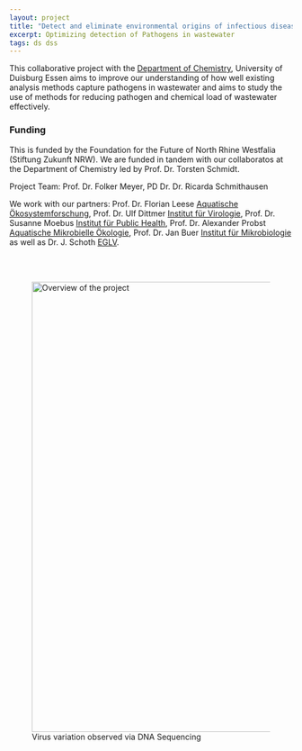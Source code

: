 ```yaml
---
layout: project
title: "Detect and eliminate environmental origins of infectious disease"
excerpt: Optimizing detection of Pathogens in wastewater
tags: ds dss
---
```


This collaborative project with the [Department of Chemistry](https://www.uni-due.de/chemie/), University of Duisburg Essen aims to improve our understanding of how well existing analysis methods capture pathogens in wastewater and aims to study the use of methods for reducing pathogen and chemical load of wastewater effectively.

### Funding
This is funded by the Foundation for the Future of North Rhine Westfalia (Stiftung Zukunft NRW). We are funded in tandem with our collaboratos at the Department of Chemistry led by Prof. Dr. Torsten Schmidt.

Project Team: Prof. Dr. Folker Meyer, PD Dr. Dr. Ricarda Schmithausen

We work with our partners: 
Prof. Dr. Florian Leese [Aquatische Ökosystemforschung](https://www.uni-due.de/aquatische_oekosystemforschung/), Prof. Dr. Ulf Dittmer [Institut für Virologie](https://www.uni-due.de/virologie/), Prof. Dr. Susanne Moebus [Institut für Public Health](https://inuph.uk-essen.de/), Prof. Dr. Alexander Probst [Aquatische Mikrobielle Ökologie](https://www.uni-due.de/probst-lab/probst.php), Prof. Dr. Jan Buer [Institut für Mikrobiologie](https://www.uk-essen.de/mikrobiologie/das-institut/das-institut/institutsleiter/)
as well as Dr. J. Schoth [EGLV](https://www.eglv.de).


<br /><br />
<figure>
    <img src="{{ "/img/futurenrw_overview.jpg" | relative_url }}" alt=" Overview of the project " style="width:800px;" />
    <figcaption>Virus variation observed via DNA Sequencing</figcaption>
</figure>

